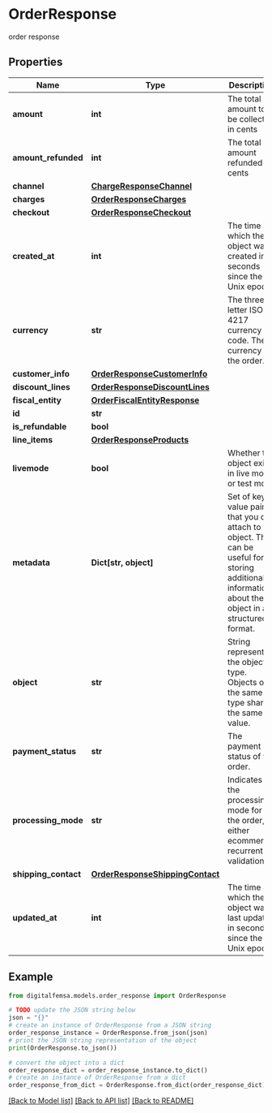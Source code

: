 # OrderResponse

order response

## Properties

Name | Type | Description | Notes
------------ | ------------- | ------------- | -------------
**amount** | **int** | The total amount to be collected in cents | [optional] 
**amount_refunded** | **int** | The total amount refunded in cents | [optional] 
**channel** | [**ChargeResponseChannel**](ChargeResponseChannel.md) |  | [optional] 
**charges** | [**OrderResponseCharges**](OrderResponseCharges.md) |  | [optional] 
**checkout** | [**OrderResponseCheckout**](OrderResponseCheckout.md) |  | [optional] 
**created_at** | **int** | The time at which the object was created in seconds since the Unix epoch | [optional] 
**currency** | **str** | The three-letter ISO 4217 currency code. The currency of the order. | [optional] 
**customer_info** | [**OrderResponseCustomerInfo**](OrderResponseCustomerInfo.md) |  | [optional] 
**discount_lines** | [**OrderResponseDiscountLines**](OrderResponseDiscountLines.md) |  | [optional] 
**fiscal_entity** | [**OrderFiscalEntityResponse**](OrderFiscalEntityResponse.md) |  | [optional] 
**id** | **str** |  | [optional] 
**is_refundable** | **bool** |  | [optional] 
**line_items** | [**OrderResponseProducts**](OrderResponseProducts.md) |  | [optional] 
**livemode** | **bool** | Whether the object exists in live mode or test mode | [optional] 
**metadata** | **Dict[str, object]** | Set of key-value pairs that you can attach to an object. This can be useful for storing additional information about the object in a structured format. | [optional] 
**object** | **str** | String representing the object’s type. Objects of the same type share the same value. | [optional] 
**payment_status** | **str** | The payment status of the order. | [optional] 
**processing_mode** | **str** | Indicates the processing mode for the order, either ecommerce, recurrent or validation. | [optional] 
**shipping_contact** | [**OrderResponseShippingContact**](OrderResponseShippingContact.md) |  | [optional] 
**updated_at** | **int** | The time at which the object was last updated in seconds since the Unix epoch | [optional] 

## Example

```python
from digitalfemsa.models.order_response import OrderResponse

# TODO update the JSON string below
json = "{}"
# create an instance of OrderResponse from a JSON string
order_response_instance = OrderResponse.from_json(json)
# print the JSON string representation of the object
print(OrderResponse.to_json())

# convert the object into a dict
order_response_dict = order_response_instance.to_dict()
# create an instance of OrderResponse from a dict
order_response_from_dict = OrderResponse.from_dict(order_response_dict)
```
[[Back to Model list]](../README.md#documentation-for-models) [[Back to API list]](../README.md#documentation-for-api-endpoints) [[Back to README]](../README.md)


